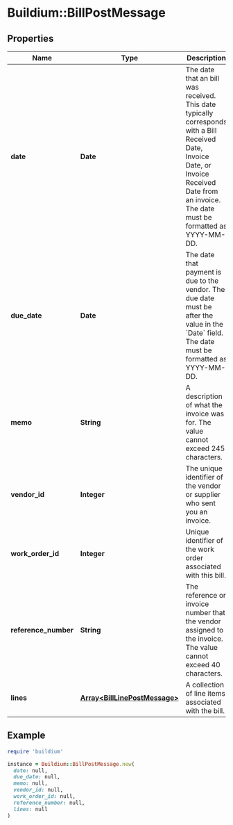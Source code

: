 # Buildium::BillPostMessage

## Properties

| Name | Type | Description | Notes |
| ---- | ---- | ----------- | ----- |
| **date** | **Date** | The date that an bill was received. This date typically corresponds with a Bill Received Date, Invoice Date, or Invoice Received Date from an invoice. The date must be formatted as YYYY-MM-DD. |  |
| **due_date** | **Date** | The date that payment is due to the vendor. The due date must be after the value in the &#x60;Date&#x60; field. The date must be formatted as YYYY-MM-DD. |  |
| **memo** | **String** | A description of what the invoice was for. The value cannot exceed 245 characters. | [optional] |
| **vendor_id** | **Integer** | The unique identifier of the vendor or supplier who sent you an invoice. |  |
| **work_order_id** | **Integer** | Unique identifier of the work order associated with this bill. | [optional] |
| **reference_number** | **String** | The reference or invoice number that the vendor assigned to the invoice. The value cannot exceed 40 characters. | [optional] |
| **lines** | [**Array&lt;BillLinePostMessage&gt;**](BillLinePostMessage.md) | A collection of line items associated with the bill. |  |

## Example

```ruby
require 'buildium'

instance = Buildium::BillPostMessage.new(
  date: null,
  due_date: null,
  memo: null,
  vendor_id: null,
  work_order_id: null,
  reference_number: null,
  lines: null
)
```

